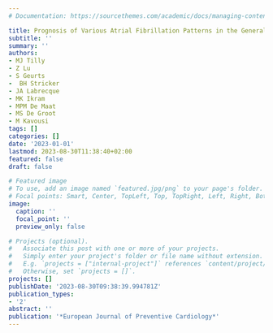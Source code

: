 ```yaml
---
# Documentation: https://sourcethemes.com/academic/docs/managing-content/

title: Prognosis of Various Atrial Fibrillation Patterns in the General Population
subtitle: ''
summary: ''
authors:
- MJ Tilly
- Z Lu
- S Geurts
-  BH Stricker
- JA Labrecque
- MK Ikram
- MPM De Maat
- MS De Groot
- M Kavousi
tags: []
categories: []
date: '2023-01-01'
lastmod: 2023-08-30T11:38:40+02:00
featured: false
draft: false

# Featured image
# To use, add an image named `featured.jpg/png` to your page's folder.
# Focal points: Smart, Center, TopLeft, Top, TopRight, Left, Right, BottomLeft, Bottom, BottomRight.
image:
  caption: ''
  focal_point: ''
  preview_only: false

# Projects (optional).
#   Associate this post with one or more of your projects.
#   Simply enter your project's folder or file name without extension.
#   E.g. `projects = ["internal-project"]` references `content/project/deep-learning/index.md`.
#   Otherwise, set `projects = []`.
projects: []
publishDate: '2023-08-30T09:38:39.994781Z'
publication_types:
- '2'
abstract: ''
publication: '*European Journal of Preventive Cardiology*'
---
```

